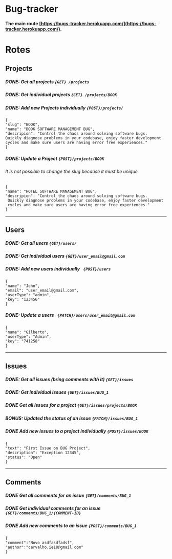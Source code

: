 # Bug-tracker

#### The main route [https://bugs-tracker.herokuapp.com/](https://bugs-tracker.herokuapp.com/).

# Rotes

## Projects

##### DONE: Get all projects `{GET} /projects`

##### DONE: Get individual projects `{GET} /projects/BOOK `

##### DONE: Add new Projects individually `{POST}/projects/`

```
{
"slug": "BOOK",
"name": "BOOK SOFTWARE MANAGEMENT BUG",
"descripion": "Control the chaos around solving software bugs.
Quickly diagnose problems in your codebase, enjoy faster development
cycles and make sure users are having error free experiences."
}
```

##### DONE: Update a Project `{POST}/projects/BOOK`

###### It is not possible to change the slug because it must be unique

```
{
"name": "HOTEL SOFTWARE MANAGEMENT BUG",
"descripion": "Control the chaos around solving software bugs.
 Quickly diagnose problems in your codebase, enjoy faster development
 cycles and make sure users are having error free experiences."
}

```

---

## Users

##### DONE: Get all users `{GET}/users/ `

##### DONE: Get individual users `{GET}/user_email@gmail.com`

##### DONE: Add new users individually ` {POST}/users`

```
{
"name": "John",
"email": "user_email@gmail.com",
"userType": "admin",
"key": "123456"
}
```

##### DONE: Update a users ` {PATCH}/users/user_email@gmail.com`

```
{
"name": "Gilberto",
"userType": "Admin",
"key": "741258"
}
```

---

## Issues

##### DONE: Get all issues (bring comments with it) `{GET}/issues`

##### DONE: Get individual issues `{GET}/issues/BUG_1`

##### DONE Get all issues for a project `{GET}/issues/projects/BOOK`

##### BONUS: Updated the status of an issue `{PATCH}/issues/BUG_1`

##### DONE Add new issues to a project individually `{POST}/issues/BOOK`

```
{
"text": "First Issue on BUG Project",
"description": "Exception 12345",
"status": "Open"
}
```

---

## Comments

##### DONE Get all comments for an issue `{GET}/comments/BUG_1`

##### DONE Get individual comments for an issue `{GET}/comments/BUG_1/{COMMENT-ID}`

##### DONE Add new comments to an issue `{POST}/comments/BUG_1`

```
{
"comment":"Novo asdfasdfadsf",
"author":"carvalho.ie18@gmail.com"
}
```
